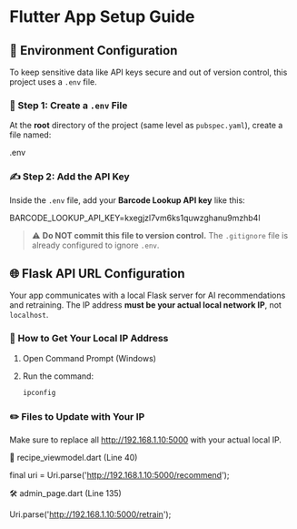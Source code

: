 # Flutter App Setup Guide

## 🔐 Environment Configuration

To keep sensitive data like API keys secure and out of version control, this project uses a `.env` file.

### 📄 Step 1: Create a `.env` File

At the **root** directory of the project (same level as `pubspec.yaml`), create a file named:

.env


### ✍️ Step 2: Add the API Key

Inside the `.env` file, add your **Barcode Lookup API key** like this:

BARCODE_LOOKUP_API_KEY=kxegjzl7vm6ks1quwzghanu9mzhb4l


> ⚠️ **Do NOT commit this file to version control.** The `.gitignore` file is already configured to ignore `.env`.

## 🌐 Flask API URL Configuration

Your app communicates with a local Flask server for AI recommendations and retraining. The IP address **must be your actual local network IP**, not `localhost`.

### 🧭 How to Get Your Local IP Address

1. Open Command Prompt (Windows)
2. Run the command:

   ```bash
   ipconfig

### ✏️ Files to Update with Your IP
Make sure to replace all http://192.168.1.10:5000 with your actual local IP.

🔎 recipe_viewmodel.dart (Line 40)

final uri = Uri.parse('http://192.168.1.10:5000/recommend');

🛠️ admin_page.dart (Line 135)

Uri.parse('http://192.168.1.10:5000/retrain');